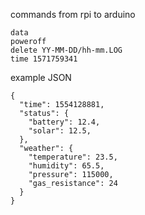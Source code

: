 commands from rpi to arduino
   
    data 
    poweroff
    delete YY-MM-DD/hh-mm.LOG
    time 1571759341

example JSON

    {
      "time": 1554128881,
      "status": {
        "battery": 12.4,
        "solar": 12.5,
      },
      "weather": {
        "temperature": 23.5,
        "humidity": 65.5,
        "pressure": 115000,
        "gas_resistance": 24
      }
    }